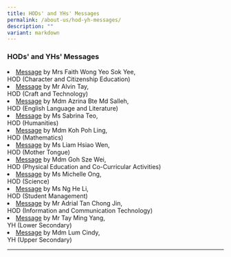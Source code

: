 ```yaml
---
title: HODs' and YHs' Messages
permalink: /about-us/hod-yh-messages/
description: ""
variant: markdown
---
```

### HODs' and YHs' Messages

<li><a href="/student-development/character-and-citizenship-edu/shhodcce/">Message</a> by Mrs Faith Wong Yeo Sok Yee, <br>HOD (Character and Citizenship Education)</li>

<li><a href="/academic-programmes/craft-and-technology/hod-message/">Message</a> by Mr Alvin Tay, <br>HOD (Craft and Technology)</li>


<li><a href="/academic-programmes/english-language-and-literature/hod-message/">Message</a> by Mdm Azrina Bte Md Salleh, <br>HOD (English Language and Literature)</li>

<li><a href="/academic-programmes/humanities/hod-message">Message</a> by Ms Sabrina Teo, <br>HOD (Humanities)</li>

<li><a href="/academic-programmes/mathematics/hod-message/">Message</a> by Mdm Koh Poh Ling, <br>HOD (Mathematics)</li>

<li><a href="/academic-programmes/mother-tongue-languages/hod-message/">Message</a> by Ms Liam Hsiao Wen, <br>HOD (Mother Tongue)</li>

<li><a href="/academic-programmes/physical-education/hod-message/">Message</a> by Mdm Goh Sze Wei, <br>HOD (Physical Education and Co-Curricular Activities)</li>

<li><a href="/academic-programmes/science/hod-message/">Message</a> by Ms Michelle Ong, <br>HOD (Science)</li>

<li><a href="/student-development/student-management/hod-message/">Message</a> by Ms Ng He Li, <br>HOD (Student Management)</li>

<li><a href="/academic-programmes/ict/hod-message/">Message</a> by Mr Adrial Tan Chong Jin, <br>HOD (Information and Communication Technology)</li>

<li><a href="/student-development/year-head-team-message/">Message</a> by Mr Tay Ming Yang, <br>YH (Lower Secondary)</li>

<li><a href="/student-development/year-head-team-message/">Message</a> by Mdm Lum Cindy, <br>YH (Upper Secondary)</li>

<hr>